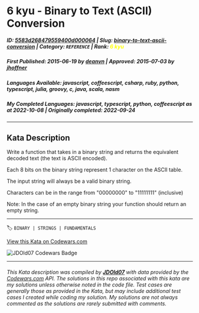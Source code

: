# 6 kyu - Binary to Text (ASCII) Conversion

##### **ID**: [5583d268479559400d000064](https://www.codewars.com/kata/5583d268479559400d000064) | **Slug**: [binary-to-text-ascii-conversion](https://www.codewars.com/kata/5583d268479559400d000064) | **Category**: `REFERENCE` | **Rank**: <span style="color:yellow">6 kyu</span>

##### **First Published**: 2015-06-19 ***by*** [deanvn](https://www.codewars.com/users/deanvn) | **Approved**: 2015-07-03 ***by*** [jhoffner](https://www.codewars.com/users/jhoffner)

##### **Languages Available**: javascript, coffeescript, csharp, ruby, python, typescript, julia, groovy, c, java, scala, nasm

##### **My Completed Languages**: javascript, typescript, python, coffeescript ***as at*** 2022-10-08 | **Originally completed**: 2022-09-24

---

## Kata Description


Write a function that takes in a binary string and returns the equivalent decoded text (the text is ASCII encoded).



Each 8 bits on the binary string represent 1 character on the ASCII table.



The input string will always be a valid binary string.



Characters can be in the range from "00000000" to "11111111" (inclusive)



Note: In the case of an empty binary string your function should return an empty string.





---


🏷 `BINARY | STRINGS | FUNDAMENTALS`


[View this Kata on Codewars.com](https://www.codewars.com/kata/5583d268479559400d000064)

![](https://www.codewars.com/users/jdold07/badges/large "JDOld07 Codewars Badge")

---

###### *This Kata description was compiled by [**JDOld07**](https://tpstech.dev) with data provided by the [Codewars.com](https://www.codewars.com) API.  The solutions in this repo associated with this kata are my solutions unless otherwise noted in the code file.  Test cases are generally those as provided in the Kata, but may include additional test cases I created while coding my solution.  My solutions are not always commented as the solutions are rarely submitted with comments.*

